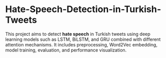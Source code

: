 # Hate-Speech-Detection-in-Turkish-Tweets
This project aims to detect **hate speech** in Turkish tweets using deep learning models such as LSTM, BiLSTM, and GRU combined with different attention mechanisms. It includes preprocessing, Word2Vec embedding, model training, evaluation, and performance visualization.
